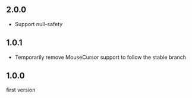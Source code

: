 ## 2.0.0
- Support null-safety

## 1.0.1

- Temporarily remove MouseCursor support to follow the stable branch

## 1.0.0

first version
